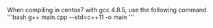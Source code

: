 When compiling in centos7 with gcc 4.8.5, use the following command <br/>
'''bash
g++ main.cpp --std=c++11 -o main
'''